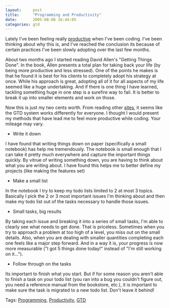 ```yaml
---
layout:     post
title:      "Programming and Productivity"
date:       2005-08-08 16:44:05
categories: gtd
---
```

Lately I've been feeling really [productive](http://ironboundsoftware.com) when I've been coding. I've been thinking about why this is, and I've reached the conclusion its because of certain practices I've been slowly adopting over the last few months.   
  
About two months ago I started reading David Allen's "Getting Things Done". In the book, Allen presents a total plan for taking back your life (by being more productive and less stressed). One of the points he makes is that he found it is best for his clients to completely adopt his strategy at once. While his approach is great, adopting all of it for all aspects of my life seemed like a huge undertaking. And if there is one thing I have learned, tackling something huge in one step is a surefire way to fail. It is better to break it up into smaller elements and work on those.  
  
Now this is just my two cents worth. From reading other [sites](http://www.43folders.com/), it seems like the GTD system works differently for everyone. I thought I would present my methods that have lead me to feel more productive while coding. Your mileage may vary.  
  


  * Write it down

  
I have found that writing things down on paper (specifically a small notebook) has help me tremendously. The notebook is small enough that I can take it pretty much everywhere and capture the important things quickly. By vitrue of writing something down, you are having to think about what you are writing about. I have found this helps me to better define my projects (like making the features set)  


  * Make a small list

  
In the notebook I try to keep my todo lists limited to 2 at most 3 topics. Basically I pick the 2 or 3 most important issues I'm thinking about and then make my todo list out of the tasks necessary to handle those issues.  
  


  * Small tasks, big results

  
By taking each issue and breaking it into a series of small tasks, I'm able to clearly see what needs to get done. That is priceless. Sometimes when you try to approach a problem at too high of a level, you miss out on the small details. Also, when you are dealing with smaller quantities completing each one feels like a major step forward. And in a way it is, your progress is now more measurable ("I got 5 things done today!" instead of "I'm still working on it...").  
  


  * Follow through on the tasks

  
Its important to finish what you start. But if for some reason you aren't able to finish a task on your todo list (you ran into a bug you couldn't figure out, you need a reference manual from the bookstore, etc.), it is important to make sure the task is migrated to a new todo list. Don't leave it behind!   
  
Tags: [Programming](http://technorati.com/tag/programming), [Productivity](http://technorati.com/tag/productivity), [GTD](http://technorati.com/tag/gtd)  
  

